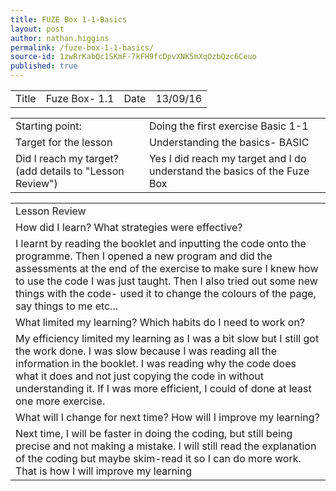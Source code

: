 ```yaml
---
title: FUZE Box 1-1-Basics
layout: post
author: nathan.higgins
permalink: /fuze-box-1-1-basics/
source-id: 1zwRrKabQc1SKmF-7kFH9fcDpvXNK5mXqOzbQzc6Ceuo
published: true
---
```

<table>
  <tr>
    <td>Title</td>
    <td>Fuze Box- 1.1</td>
    <td>Date</td>
    <td>13/09/16</td>
  </tr>
</table>


<table>
  <tr>
    <td>Starting point:</td>
    <td>Doing the first exercise Basic 1-1</td>
  </tr>
  <tr>
    <td>Target for the lesson</td>
    <td>Understanding the basics- BASIC</td>
  </tr>
  <tr>
    <td>Did I reach my target? 
(add details to "Lesson Review")</td>
    <td> Yes I did reach my target and I do understand the basics of the Fuze Box</td>
  </tr>
</table>


<table>
  <tr>
    <td>Lesson Review</td>
  </tr>
  <tr>
    <td>How did I learn? What strategies were effective? </td>
  </tr>
  <tr>
    <td>I learnt by reading the booklet and inputting the code onto the programme. Then I opened a new program and did the assessments at the end of the exercise to make sure I knew how to use the code I was just taught. Then I also tried out some new things with the code- used it to change the colours of the page, say things to me etc... </td>
  </tr>
  <tr>
    <td>What limited my learning? Which habits do I need to work on? </td>
  </tr>
  <tr>
    <td>My efficiency limited my learning as I was a bit slow but I still got the work done. I was slow because I was reading all the information in the booklet. I was reading why the code does what it does and not just copying the code in without understanding it. If I was more efficient, I could of done at least one more exercise. </td>
  </tr>
  <tr>
    <td>What will I change for next time? How will I improve my learning?</td>
  </tr>
  <tr>
    <td>Next time, I will be faster in doing the coding, but still being precise and not making a mistake. I will still read the explanation of the coding but maybe skim-read it so I can do more work. That is how I will improve my learning</td>
  </tr>
</table>


